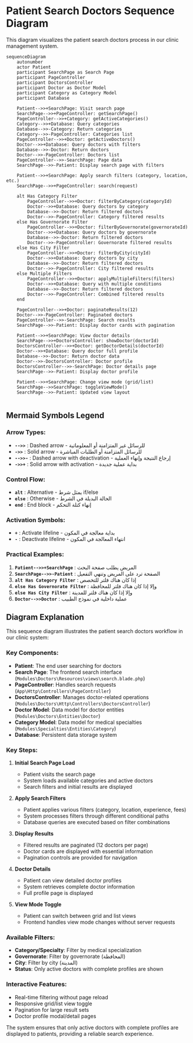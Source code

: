 # Patient Search Doctors Sequence Diagram

This diagram visualizes the patient search doctors process in our clinic management system.

```mermaid
sequenceDiagram
    autonumber
    actor Patient
    participant SearchPage as Search Page
    participant PageController
    participant DoctorsController  
    participant Doctor as Doctor Model
    participant Category as Category Model
    participant Database
    
    Patient-->>+SearchPage: Visit search page
    SearchPage-->>+PageController: getSearchPage()
    PageController-->>+Category: getActiveCategories()
    Category-->>+Database: Query categories
    Database-->>-Category: Return categories
    Category-->>-PageController: Categories list
    PageController-->>+Doctor: getActiveDoctors()
    Doctor-->>+Database: Query doctors with filters
    Database-->>-Doctor: Return doctors
    Doctor-->>-PageController: Doctors list
    PageController-->>-SearchPage: Page data
    SearchPage-->>-Patient: Display search page with filters
    
    Patient-->>+SearchPage: Apply search filters (category, location, etc.)
    SearchPage-->>+PageController: search(request)
    
    alt Has Category Filter
        PageController-->>+Doctor: filterByCategory(categoryId)
        Doctor-->>+Database: Query doctors by category
        Database-->>-Doctor: Return filtered doctors
        Doctor-->>-PageController: Category filtered results
    else Has Governorate Filter
        PageController-->>+Doctor: filterByGovernorate(governorateId)
        Doctor-->>+Database: Query doctors by governorate
        Database-->>-Doctor: Return filtered doctors
        Doctor-->>-PageController: Governorate filtered results
    else Has City Filter
        PageController-->>+Doctor: filterByCity(cityId)
        Doctor-->>+Database: Query doctors by city
        Database-->>-Doctor: Return filtered doctors
        Doctor-->>-PageController: City filtered results
    else Multiple Filters
        PageController-->>+Doctor: applyMultipleFilters(filters)
        Doctor-->>+Database: Query with multiple conditions
        Database-->>-Doctor: Return filtered doctors
        Doctor-->>-PageController: Combined filtered results
    end
    
    PageController-->>+Doctor: paginateResults(12)
    Doctor-->>-PageController: Paginated doctors
    PageController-->>-SearchPage: Search results
    SearchPage-->>-Patient: Display doctor cards with pagination
    
    Patient-->>+SearchPage: View doctor details
    SearchPage-->>+DoctorsController: showDoctor(doctorId)
    DoctorsController-->>+Doctor: getDoctorDetails(doctorId)
    Doctor-->>+Database: Query doctor full profile
    Database-->>-Doctor: Return doctor data
    Doctor-->>-DoctorsController: Doctor profile
    DoctorsController-->>-SearchPage: Doctor details page
    SearchPage-->>-Patient: Display doctor profile
    
    Patient-->>+SearchPage: Change view mode (grid/list)
    SearchPage-->>SearchPage: toggleViewMode()
    SearchPage-->>-Patient: Updated view layout
    
```

## Mermaid Symbols Legend

### Arrow Types:
- **`-->>`** : Dashed arrow - للرسائل غير المتزامنة أو المعلوماتية
- **`->>`** : Solid arrow - للرسائل المتزامنة أو الطلبات المباشرة
- **`-->>-`** : Dashed arrow with deactivation - إرجاع النتيجة وإنهاء العملية
- **`->>+`** : Solid arrow with activation - بداية عملية جديدة

### Control Flow:
- **`alt`** : Alternative - يمثل شرط if/else
- **`else`** : Otherwise - الحالة البديلة في الشرط
- **`end`** : End block - إنهاء كتلة التحكم

### Activation Symbols:
- **`+`** : Activate lifeline - بداية معالجة في المكون
- **`-`** : Deactivate lifeline - انتهاء المعالجة في المكون

### Practical Examples:
1. **`Patient-->>+SearchPage`** : المريض يطلب صفحة البحث
2. **`SearchPage-->>-Patient`** : الصفحة ترد على المريض وتنهي التفعيل
3. **`alt Has Category Filter`** : إذا كان هناك فلتر للتخصص
4. **`else Has Governorate Filter`** : وإلا إذا كان هناك فلتر للمحافظة
5. **`else Has City Filter`** : وإلا إذا كان هناك فلتر للمدينة
6. **`Doctor-->>Doctor`** : عملية داخلية في نموذج الطبيب

## Diagram Explanation

This sequence diagram illustrates the patient search doctors workflow in our clinic system:

### Key Components:
- **Patient**: The end user searching for doctors
- **Search Page**: The frontend search interface (`Modules\Doctors\Resources\views\search.blade.php`)
- **PageController**: Handles search requests (`App\Http\Controllers\PageController`)
- **DoctorsController**: Manages doctor-related operations (`Modules\Doctors\Http\Controllers\DoctorsController`)
- **Doctor Model**: Data model for doctor entities (`Modules\Doctors\Entities\Doctor`)
- **Category Model**: Data model for medical specialties (`Modules\Specialties\Entities\Category`)
- **Database**: Persistent data storage system

### Key Steps:
1. **Initial Search Page Load**
   - Patient visits the search page
   - System loads available categories and active doctors
   - Search filters and initial results are displayed

2. **Apply Search Filters**
   - Patient applies various filters (category, location, experience, fees)
   - System processes filters through different conditional paths
   - Database queries are executed based on filter combinations

3. **Display Results**
   - Filtered results are paginated (12 doctors per page)
   - Doctor cards are displayed with essential information
   - Pagination controls are provided for navigation

4. **Doctor Details**
   - Patient can view detailed doctor profiles
   - System retrieves complete doctor information
   - Full profile page is displayed

5. **View Mode Toggle**
   - Patient can switch between grid and list views
   - Frontend handles view mode changes without server requests

### Available Filters:
- **Category/Specialty**: Filter by medical specialization
- **Governorate**: Filter by governorate (المحافظة)
- **City**: Filter by city (المدينة)
- **Status**: Only active doctors with complete profiles are shown

### Interactive Features:
- Real-time filtering without page reload
- Responsive grid/list view toggle
- Pagination for large result sets
- Doctor profile modal/detail pages

The system ensures that only active doctors with complete profiles are displayed to patients, providing a reliable search experience. 